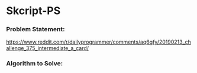 # Skcript-PS

### Problem Statement:
https://www.reddit.com/r/dailyprogrammer/comments/aq6gfy/20190213_challenge_375_intermediate_a_card/

### Algorithm to Solve:

